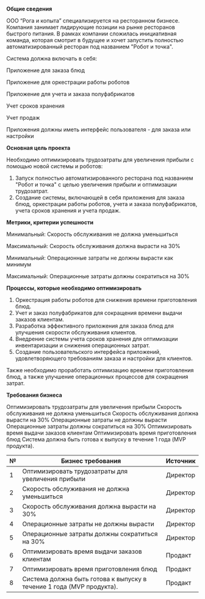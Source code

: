 ﻿**Общие сведения** 

ООО “Рога и копыта” специализируется на ресторанном бизнесе. Компания занимает лидирующие позиции на рынке ресторанов быстрого питания. В рамках компании сложилась инициативная команда, которая смотрит в будущее и хочет запустить полностью автоматизированный ресторан под названием  "Робот и точка".

Система должна включать в себя:

Приложение для заказа блюд

Приложение для оркестрации работы роботов

Приложение для учета и заказа полуфабрикатов

Учет сроков хранения

Учет продаж

Приложения должны иметь интерфейс пользователя - для заказа или настройки 


**Основная цель проекта**

Необходимо оптимизировать трудозатраты для увеличения прибыли с помощью новой системы и роботов:
1. Запуск полностью автоматизированного ресторана под названием "Робот и точка" с целью увеличения прибыли и оптимизации трудозатрат.
2. Создание системы, включающей в себя приложения для заказа блюд, оркестрации работы роботов, учета и заказа полуфабрикатов, учета сроков хранения и учета продаж.

**Метрики, критерии успешности**

Минимальный: Скорость обслуживания не должна уменьшиться

Максимальный: Скорость обслуживания должна вырасти на 30%

Минимальный: Операционные затраты не должны вырасти как минимум

Максимальный: Операционные затраты должны сократиться на 30%


**Процессы, которые необходимо оптимизировать**
1. Оркестрация работы роботов для снижения времени приготовления блюд.
2. Учет и заказ полуфабрикатов для сокращения времени выдачи заказов клиентам.
3. Разработка эффективного приложения для заказа блюд для улучшения скорости обслуживания клиентов.
4. Внедрение системы учета сроков хранения для оптимизации инвентаризации и снижения операционных затрат.
5. Создание пользовательского интерфейса приложений, удовлетворяющего требованиям заказа и настройки для клиентов.

Также необходимо проработать оптимизацию времени приготовления блюд, а также улучшение операционных процессов для сокращения затрат.

**Требования бизнеса**


Оптимизировать трудозатраты для увеличения прибыли
Скорость обслуживания не должна уменьшиться
Скорость обслуживания должна вырасти на 30%
Операционные затраты не должны вырасти
Операционные затраты должны сократиться на 30%
Оптимизировать время выдачи заказов клиентам
Оптимизировать время приготовления блюд
Система должна быть готова к выпуску в течение 1 года (MVP продукта).

| № | Бизнес требования                                                     | Источник |
| - | --------------------------------------------------------------------- | -------- |
| 1 | Оптимизировать трудозатраты для увеличения прибыли                    | Директор |
| 2 | Скорость обслуживания не должна уменьшиться                           | Директор |
| 3 | Скорость обслуживания должна вырасти на 30%                           | Директор |
| 4 | Операционные затраты не должны вырасти                                | Директор |
| 5 | Операционные затраты должны сократиться на 30%                        | Директор |
| 6 | Оптимизировать время выдачи заказов клиентам                          | Продакт  |
| 7 | Оптимизировать время приготовления блюд                               | Продакт  |
| 8 | Система должна быть готова к выпуску в течение 1 года (MVP продукта). | Продакт  |